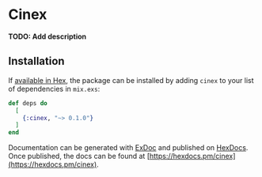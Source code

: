 # Cinex

**TODO: Add description**

## Installation

If [available in Hex](https://hex.pm/docs/publish), the package can be installed
by adding `cinex` to your list of dependencies in `mix.exs`:

```elixir
def deps do
  [
    {:cinex, "~> 0.1.0"}
  ]
end
```

Documentation can be generated with [ExDoc](https://github.com/elixir-lang/ex_doc)
and published on [HexDocs](https://hexdocs.pm). Once published, the docs can
be found at [https://hexdocs.pm/cinex](https://hexdocs.pm/cinex).

